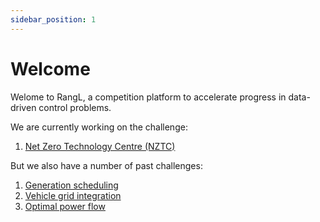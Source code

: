 ```yaml
---
sidebar_position: 1
---
```


# Welcome

Welome to RangL, a competition platform to accelerate progress in data-driven control problems.

We are currently working on the challenge:

1. [Net Zero Technology Centre (NZTC)](http://challenges.rangl.org/web/challenges/challenge-page/8/overview)

But we also have a number of past challenges:

1. [Generation scheduling](http://challenges.rangl.org/web/challenges/challenge-page/1/overview)
2. [Vehicle grid integration](challenges/vgi.md)
3. [Optimal power flow](challenges/opf.md)